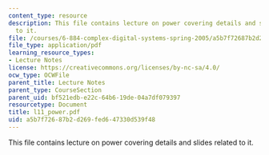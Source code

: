 ```yaml
---
content_type: resource
description: This file contains lecture on power covering details and slides related
  to it.
file: /courses/6-884-complex-digital-systems-spring-2005/a5b7f72687b2d269fed647330d539f48_l11_power.pdf
file_type: application/pdf
learning_resource_types:
- Lecture Notes
license: https://creativecommons.org/licenses/by-nc-sa/4.0/
ocw_type: OCWFile
parent_title: Lecture Notes
parent_type: CourseSection
parent_uid: bf521edb-e22c-64b6-19de-04a7df079397
resourcetype: Document
title: l11_power.pdf
uid: a5b7f726-87b2-d269-fed6-47330d539f48
---
```

This file contains lecture on power covering details and slides related to it.